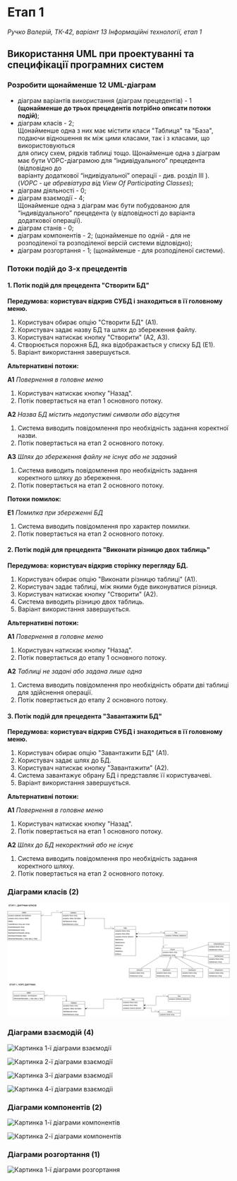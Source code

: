 # Етап 1

_Ручко Валерій, ТК-42, варіант 13_
_Інформаційні технології, етап 1_

## **Використання UML** при проектуванні та специфікації програмних систем

### Розробити щонайменше 12 UML-діаграм

* діаграм варіантів використання (діаграм прецедентів) - 1 **(щонайменше до трьох прецедентів потрібно описати потоки подій)**;  
* діаграм класів - 2;  
Щонайменше одна з них має містити класи "Таблиця" та "База", подаючи відношення як між цими класами, так і з класами, що використовуються  
для опису схем, рядків таблиці тощо. Щонайменше одна з діаграм має бути VOPC-діаграмою для “індивідуального” прецедента (відповідно до  
варіанту додаткової “індивідуальної” операції - див. розділ III ). (_VOPC - це абревіатура від View Of Participating Classes_);  
* діаграм діяльності - 0;  
* діаграм взаємодії - 4;  
Щонайменше одна з діаграм має бути побудованою для “індивідуального” прецедента (у відповідності до варіанта додаткової операції).  
* діаграм станів - 0;
* діаграм компонентів - 2; (щонайменше по одній - для не розподіленої та розподіленої версій системи відповідно);
* діаграм розгортання - 1; (щонайменше - для розподіленої системи).

### Потоки подій до 3-х прецедентів  

#### 1. Потік подій для прецедента "Створити БД"  

**Передумова: користувач відкрив СУБД і знаходиться в її головному меню.**  

 1. Користувач обирає опцію "Створити БД" (А1).  
 2. Користувач задає назву БД та шлях до збереження файлу.  
 3. Користувач натискає кнопку "Створити" (А2, А3).  
 4. Створюється порожня БД, яка відображається у списку БД (Е1).  
 5. Варіант використання завершується.  

**Альтернативні потоки:**

**А1**
_Повернення в головне меню_

1. Користувач натискає кнопку "Назад".
2. Потік повертається на етап 1 основного потоку.

**А2**
_Назва БД містить недопустимі символи або відсутня_  

1. Система виводить повідомлення про необхідність задання коректної назви.
2. Потік повертається на етап 2 основного потоку.

**А3**
_Шлях до збереження файлу не існує або не заданий_

1. Система виводить повідомлення про необхідність задання коректного шляху до збереження.
2. Потік повертається на етап 2 основного потоку.

**Потоки помилок:**

**Е1**
_Помилка при збереженні БД_  

1. Система виводить повідомлення про характер помилки.  
2. Потік повертається на етап 2 основного потоку.  

#### 2. Потік подій для прецедента "Виконати різницю двох таблиць"

**Передумова: користувач відкрив сторінку перегляду БД.**

1. Користувач обирає опцію "Виконати різницю таблиці" (А1).  
2. Користувач задає таблиці, між якими буде виконуватися різниця.  
3. Користувач натискає кнопку "Створити" (А2).  
4. Система виводить різницю двох таблиць.  
5. Варіант використання завершується.  

**Альтернативні потоки:**

**А1**
_Повернення в головне меню_

1. Користувач натискає кнопку "Назад".
2. Потік повертається до етапу 1 основного потоку.

**А2**
_Таблиці не задані або задана лише одна_

1. Система виводить повідомлення про необхідність обрати дві таблиці для здійснення операції.
2. Потік повертається до етапу 2 основного потоку.

#### 3. Потік подій для прецедента "Завантажити БД"

**Передумова: користувач відкрив СУБД і знаходиться в її головному меню.**

1. Користувач обирає опцію "Завантажити БД" (А1).  
2. Користувач задає шлях до БД.  
3. Користувач натискає кнопку "Завантажити" (А2).  
4. Система завантажує обрану БД і представляє її користувачеві.  
5. Варіант використання завершується.  

**Альтернативні потоки:**

**А1**
_Повернення в головне меню_

1. Користувач натискає кнопку "Назад".  
2. Потік повертається на етап 1 основного потоку.  

**А2**
_Шлях до БД некоректний або не існує_

1. Система виводить повідомлення про необхідність задання коректного шляху.  
2. Потік повертається на етап 2 основного потоку.  

### Діаграми класів (2)

![Картинка 1-ї та 2-ї діаграм класів](https://github.com/ValeriiRuchko/IT_DBMSLab/blob/main/img/Stage1_VR_class_diagram.png)

### Діаграми взаємодій (4)

![Картинка 1-ї діаграми взаємодії]()  

![Картинка 2-ї діаграми взаємодії]()  

![Картинка 3-ї діаграми взаємодії]()  

![Картинка 4-ї діаграми взаємодії]()  

### Діаграми компонентів (2)

![Картинка 1-ї діаграми компонентів]()  

![Картинка 2-ї діаграми компонентів]()  

### Діаграми розгортання (1)

![Картинка 1-ї діаграми розгортання]()
